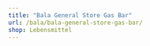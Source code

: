 ```yaml
---
title: "Bala General Store Gas Bar"
url: /bala/bala-general-store-gas-bar/
shop: Lebensmittel
---
```

